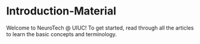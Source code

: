 # Introduction-Material
Welcome to NeuroTech @ UIUC!
To get started, read through all the articles to learn the basic concepts and terminology. 
